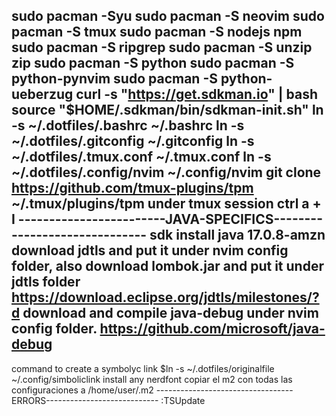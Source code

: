 sudo pacman -Syu
sudo pacman -S neovim
sudo pacman -S tmux
sudo pacman -S nodejs npm
sudo pacman -S ripgrep
sudo pacman -S unzip zip
sudo pacman -S python
sudo pacman -S python-pynvim
sudo pacman -S python-ueberzug
curl -s "https://get.sdkman.io" | bash 
source "$HOME/.sdkman/bin/sdkman-init.sh"
ln -s ~/.dotfiles/.bashrc ~/.bashrc
ln -s ~/.dotfiles/.gitconfig ~/.gitconfig
ln -s ~/.dotfiles/.tmux.conf ~/.tmux.conf
ln -s ~/.dotfiles/.config/nvim ~/.config/nvim
git clone https://github.com/tmux-plugins/tpm ~/.tmux/plugins/tpm
under tmux session ctrl a + I
------------------------JAVA-SPECIFICS------------------------------
sdk install java 17.0.8-amzn
download jdtls and put it under nvim config folder, also download lombok.jar and put it under jdtls folder
https://download.eclipse.org/jdtls/milestones/?d
download and compile java-debug under nvim config folder.
https://github.com/microsoft/java-debug
---------------------------------
command to create a symbolyc link $ln -s ~/.dotfiles/originalfile ~/.config/simboliclink
install any nerdfont
copiar el m2 con todas las configuraciones a /home/user/.m2
----------------------------------ERRORS----------------------------
:TSUpdate

